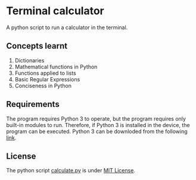 # Terminal calculator

A python script to run a calculator in the terminal.

## Concepts learnt

1. Dictionaries
2. Mathematical functions in Python
3. Functions applied to lists
4. Basic Regular Expressions
5. Conciseness in Python

## Requirements

The program requires Python 3 to operate, but the program requires only built-in modules to run. Therefore, if Python 3 is installed in the device, the program can be executed. Python 3 can be downloded from the following [link](https://www.python.org/downloads/).

## License

The python script [calculate.py](https://github.com/Suhana66/terminal_calculator/blob/master/calculate.py) is under [MIT License](https://choosealicense.com/licenses/mit/).
